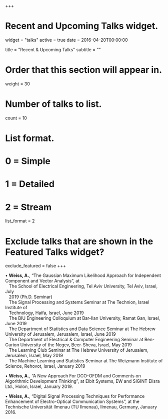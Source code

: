 +++
# Recent and Upcoming Talks widget.
widget = "talks"
active = true
date = 2016-04-20T00:00:00

title = "Recent & Upcoming Talks"
subtitle = ""

# Order that this section will appear in.
weight = 30

# Number of talks to list.
count = 10

# List format.
#   0 = Simple
#   1 = Detailed
#   2 = Stream
list_format = 2

# Exclude talks that are shown in the Featured Talks widget?
exclude_featured = false
+++

•	**Weiss, A.**, “The Gaussian Maximum Likelihood Approach for Independent Component and Vector Analysis”, at\
&nbsp;&nbsp;&nbsp;The School of Electrical Engineering, Tel Aviv University, Tel Aviv, Israel, July\
&nbsp;&nbsp;&nbsp;2019 (Ph.D. Seminar)\
&nbsp;&nbsp;&nbsp;The Signal Processing and Systems Seminar at The Technion, Israel Institute of\
&nbsp;&nbsp;&nbsp;Technology, Haifa, Israel, June 2019\
&nbsp;&nbsp;&nbsp;The BIU Engineering Colloquium at Bar-Ilan University, Ramat Gan, Israel, June 2019\
&nbsp;&nbsp;&nbsp;The Department of Statistics and Data Science Seminar at The Hebrew University of Jerusalem, Jerusalem, Israel, June 2019\
&nbsp;&nbsp;&nbsp;The Department of Electrical & Computer Engineering Seminar at Ben-Gurion University of the Negev, Beer-Sheva, Israel, May 2019\
&nbsp;&nbsp;&nbsp;The Learning Club Seminar at The Hebrew University of Jerusalem, Jerusalem, Israel, May 2019\
&nbsp;&nbsp;&nbsp;The Machine Learning and Statistics Seminar at The Weizmann Institute of Science, Rehovot, Israel, January 2019

•	**Weiss, A.**, “A New Approach For DCO-OFDM and Comments on Algorithmic Development Thinking”, at Elbit Systems, EW and SIGINT Elisra Ltd., Holon, Israel, January 2019.

•	**Weiss, A.**, “Digital Signal Processing Techniques for Performance Enhancement of Electro-Optical Communication Systems”, at the Technische Universität Ilmenau (TU Ilmenau), Ilmenau, Germany, January 2016.
